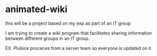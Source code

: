 # animated-wiki
this will be a project based on my exp as part of an IT group

I am trying to create a wiki program that facilitates sharing information between different groups in an IT group.

EX. Plubice proceces from a server team so everyone is updated on it
